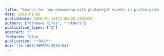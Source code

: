 ```yaml
---
title: "Search for new phenomena with photon+jet events in proton-proton collisions at $ sqrts=13 $ TeV with the ATLAS detector"
date: 2016-01-01
publishDate: 2020-04-11T12:00:03.248523Z
authors: ["Othmane Rifki", " others"]
publication_types: ["2"]
abstract: ""
featured: false
publication: "*JHEP*"
doi: "10.1007/JHEP03(2016)041"
---
```


